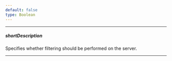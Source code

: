 ```yaml
---
default: false
type: Boolean
---
```

---
##### shortDescription
Specifies whether filtering should be performed on the server.

---
